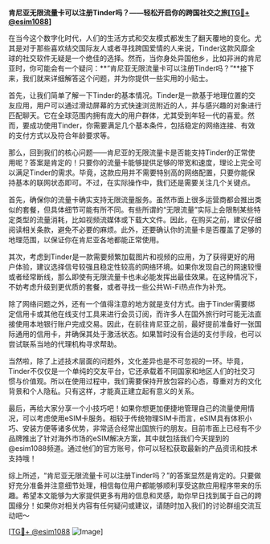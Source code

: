 **肯尼亚无限流量卡可以注册Tinder吗？——轻松开启你的跨国社交之旅[[TG💪+ @esim1088](https://t.me/s/esim1088)]**

在当今这个数字化时代，人们的生活方式和交友模式都发生了翻天覆地的变化。尤其是对于那些喜欢结交国际友人或者寻找跨国爱情的人来说，Tinder这款风靡全球的社交软件无疑是一个绝佳的选择。然而，当你身处异国他乡，比如非洲的肯尼亚时，你可能会有一个疑问：**“肯尼亚无限流量卡可以注册Tinder吗？”**接下来，我们就来详细解答这个问题，并为你提供一些实用的小贴士。

首先，让我们简单了解一下Tinder的基本情况。Tinder是一款基于地理位置的交友应用，用户可以通过滑动屏幕的方式快速浏览附近的人，并与感兴趣的对象进行匹配聊天。它在全球范围内拥有庞大的用户群体，尤其受到年轻一代的喜爱。然而，要成功使用Tinder，你需要满足几个基本条件，包括稳定的网络连接、有效的支付方式以及符合年龄要求等。

那么，回到我们的核心问题——肯尼亚的无限流量卡是否能支持Tinder的正常使用呢？答案是肯定的！只要你的流量卡能够提供足够的带宽和速度，理论上完全可以满足Tinder的需求。毕竟，这款应用并不需要特别高的网络配置，只要你能保持基本的联网状态即可。不过，在实际操作中，我们还是需要关注几个关键点。

首先，确保你的流量卡确实支持无限流量服务。虽然市面上很多运营商都会推出类似的套餐，但具体细节可能有所不同。有些所谓的“无限流量”实际上会限制某些特定类型的流量消耗，比如视频流媒体或下载大文件。因此，在购买之前，建议仔细阅读相关条款，避免不必要的麻烦。此外，还要确认你的流量卡是否覆盖了足够的地理范围，以保证你在肯尼亚各地都能正常使用。

其次，考虑到Tinder是一款需要频繁加载图片和视频的应用，为了获得更好的用户体验，建议选择信号较强且稳定性较高的网络环境。如果你发现自己的网速较慢或者经常断线，那么即使有无限流量卡也未必能发挥出最佳效果。在这种情况下，不妨考虑升级到更优质的套餐，或者寻找一些公共Wi-Fi热点作为补充。

除了网络问题之外，还有一个值得注意的地方就是支付方式。由于Tinder需要绑定信用卡或其他在线支付工具来进行会员订阅，而许多人在国外旅行时可能无法直接使用本地银行账户完成交易。因此，在前往肯尼亚之前，最好提前准备好一张国际通用的信用卡，并确保其处于激活状态。如果暂时没有合适的支付手段，也可以尝试联系当地的代理机构寻求帮助。

当然啦，除了上述技术层面的问题外，文化差异也是不可忽视的一环。毕竟，Tinder不仅仅是一个单纯的交友平台，它还承载着不同国家和地区人们的社交习惯与价值观。所以在使用过程中，我们需要保持开放包容的心态，尊重对方的文化背景和个人隐私。只有这样，才能真正建立起有意义的关系。

最后，再给大家分享一个小技巧吧！如果你想更加便捷地管理自己的流量使用情况，可以考虑使用eSIM卡服务。相较于传统物理SIM卡而言，eSIM具有体积小巧、安装方便等诸多优势，非常适合经常出国旅行的朋友。目前市面上已经有不少品牌推出了针对海外市场的eSIM解决方案，其中就包括我们今天提到的@esim1088频道。通过他们的官方账号，你可以轻松获取最新的产品资讯和技术支持哦！

综上所述，“肯尼亚无限流量卡可以注册Tinder吗？”的答案显然是肯定的。只要做好充分准备并注意细节处理，相信每位用户都能够顺利享受这款应用程序带来的乐趣。希望本文能够为大家提供更多有用的信息和灵感，助你早日找到属于自己的跨国缘分！如果你对相关内容有任何疑问或建议，请随时加入我们的讨论群组交流互动吧～ 

[[TG💪+ @esim1088](https://t.me/s/esim1088) ![Image](https://i.postimg.cc/4NQfJmqS/Snipaste-2025-05-13-00-14-12.png)]